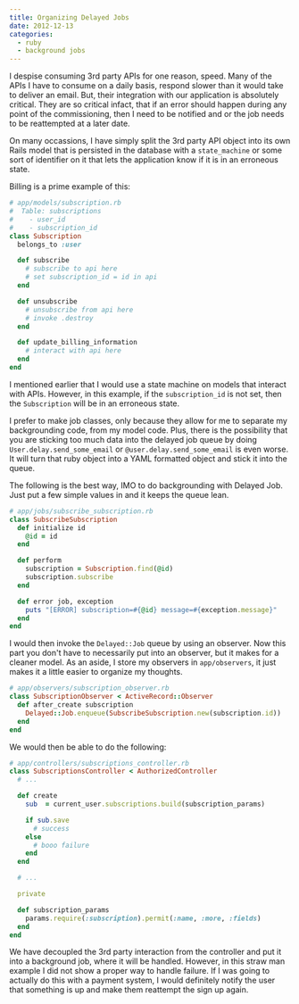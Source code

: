 ```yaml
---
title: Organizing Delayed Jobs
date: 2012-12-13
categories:
  - ruby
  - background jobs
---
```


I despise consuming 3rd party APIs for one reason, speed. Many of the APIs I
have to consume on a daily basis, respond slower than it would take to deliver
an email. But, their integration with our application is absolutely critical.
They are so critical infact, that if an error should happen during any point of
the commissioning, then I need to be notified and or the job needs to be
reattempted at a later date.

On many occassions, I have simply split the 3rd party API object into its own
Rails model that is persisted in the database with a `state_machine` or some
sort of identifier on it that lets the application know if it is in an erroneous
state.

Billing is a prime example of this:

```ruby
# app/models/subscription.rb
#  Table: subscriptions
#    - user_id
#    - subscription_id
class Subscription
  belongs_to :user

  def subscribe
    # subscribe to api here
    # set subscription_id = id in api
  end

  def unsubscribe
    # unsubscribe from api here
    # invoke .destroy
  end

  def update_billing_information
    # interact with api here
  end
end
```

I mentioned earlier that I would use a state machine on models that interact
with APIs. However, in this example, if the `subscription_id` is not set, then
the `Subscription` will be in an erroneous state.

I prefer to make job classes, only because they allow for me to separate my
backgrounding code, from my model code. Plus, there is the possibility that you
are sticking too much data into the delayed job queue by doing
`User.delay.send_some_email` or `@user.delay.send_some_email` is even worse. It
will turn that ruby object into a YAML formatted object and stick it into the
queue.

The following is the best way, IMO to do backgrounding with Delayed Job. Just
put a few simple values in and it keeps the queue lean.

```ruby
# app/jobs/subscribe_subscription.rb
class SubscribeSubscription
  def initialize id
    @id = id
  end

  def perform
    subscription = Subscription.find(@id)
    subscription.subscribe
  end

  def error job, exception
    puts "[ERROR] subscription=#{@id} message=#{exception.message}"
  end
end
```

I would then invoke the `Delayed::Job` queue by using an observer. Now this part
you don't have to necessarily put into an observer, but it makes for a cleaner
model. As an aside, I store my observers in `app/observers`, it just makes it a
little easier to organize my thoughts.

```ruby
# app/observers/subscription_observer.rb
class SubscriptionObserver < ActiveRecord::Observer
  def after_create subscription
    Delayed::Job.enqueue(SubscribeSubscription.new(subscription.id))
  end
end
```

We would then be able to do the following:

```ruby
# app/controllers/subscriptions_controller.rb
class SubscriptionsController < AuthorizedController
  # ...

  def create
    sub  = current_user.subscriptions.build(subscription_params)

    if sub.save
      # success
    else
      # booo failure
    end
  end

  # ...

  private

  def subscription_params
    params.require(:subscription).permit(:name, :more, :fields)
  end
end
```

We have decoupled the 3rd party interaction from the controller and put it into
a background job, where it will be handled. However, in this straw man example I
did not show a proper way to handle failure. If I was going to actually do this
with a payment system, I would definitely notify the user that something is up
and make them reattempt the sign up again.
